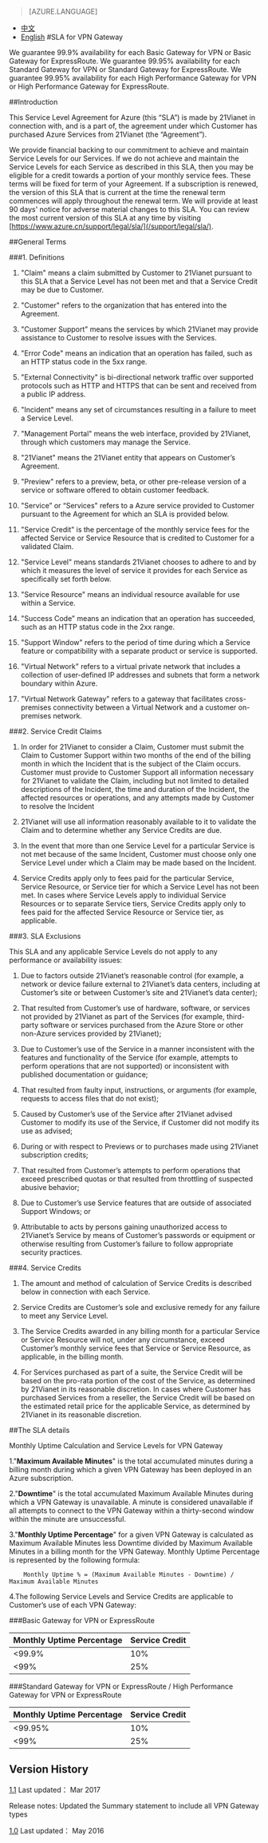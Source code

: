 <properties
	pageTitle="SLA for VPN Gateway | Azure"
    description="SLA for VPN Gateway"
    services=""
    documentationCenter=""
    authors=""
    manager=""
    editor=""
    tags=""/>

<tags ms.service="legal-en" ms.date="03/2017" wacn.date="03/2017" wacn.lang="en"/>

> [AZURE.LANGUAGE]
- [中文](/support/sla/vpn-gateway/)
- [English](/support/sla/vpn-gateway-en/)
#SLA for VPN Gateway


We guarantee 99.9% availability for each Basic Gateway for VPN or Basic Gateway for ExpressRoute.
We guarantee 99.95% availability for each Standard Gateway for VPN or Standard Gateway for ExpressRoute.
We guarantee 99.95% availability for each High Performance Gateway for VPN or High Performance Gateway for ExpressRoute.


##Introduction
 

This Service Level Agreement for Azure (this “SLA”) is made by 21Vianet in connection with, and is a part of, the agreement under which Customer has purchased Azure Services from 21Vianet (the “Agreement”).

We provide financial backing to our commitment to achieve and maintain Service Levels for our Services. If we do not achieve and maintain the Service Levels for each Service as described in this SLA, then you may be eligible for a credit towards a portion of your monthly service fees. These terms will be fixed for term of your Agreement. If a subscription is renewed, the version of this SLA that is current at the time the renewal term commences will apply throughout the renewal term. We will provide at least 90 days' notice for adverse material changes to this SLA. You can review the most current version of this SLA at any time by visiting [https://www.azure.cn/support/legal/sla/](/support/legal/sla/).


##General Terms
 

###1. Definitions 

1. "Claim" means a claim submitted by Customer to 21Vianet pursuant to this SLA that a Service Level has not been met and that a Service Credit may be due to Customer.   

2. "Customer" refers to the organization that has entered into the Agreement.  

3. "Customer Support" means the services by which 21Vianet may provide assistance to Customer to resolve issues with the Services.  

4. "Error Code" means an indication that an operation has failed, such as an HTTP status code in the 5xx range.  

5. "External Connectivity" is bi-directional network traffic over supported protocols such as HTTP and HTTPS that can be sent and received from a public IP address.  

6. "Incident" means any set of circumstances resulting in a failure to meet a Service Level.  

7. "Management Portal" means the web interface, provided by 21Vianet, through which customers may manage the Service.  

8. "21Vianet" means the 21Vianet entity that appears on Customer’s Agreement.  

9. "Preview" refers to a preview, beta, or other pre-release version of a service or software offered to obtain customer feedback.  

10. "Service” or “Services" refers to a Azure service provided to Customer pursuant to the Agreement for which an SLA is provided below.  

11. "Service Credit" is the percentage of the monthly service fees for the affected Service or Service Resource that is credited to Customer for a validated Claim.  

12. "Service Level" means standards 21Vianet chooses to adhere to and by which it measures the level of service it provides for each Service as specifically set forth below.  

13. "Service Resource" means an individual resource available for use within a Service.  

14. "Success Code" means an indication that an operation has succeeded, such as an HTTP status code in the 2xx range.  

15. "Support Window" refers to the period of time during which a Service feature or compatibility with a separate product or service is supported.   

16. "Virtual Network" refers to a virtual private network that includes a collection of user-defined IP addresses and subnets that form a network boundary within Azure. 
 
17. "Virtual Network Gateway" refers to a gateway that facilitates cross-premises connectivity between a Virtual Network and a customer on-premises network.  

###2. Service Credit Claims

1. In order for 21Vianet to consider a Claim, Customer must submit the Claim to Customer Support within two months of the end of the billing month in which the Incident that is the subject of the Claim occurs. Customer must provide to Customer Support all information necessary for 21Vianet to validate the Claim, including but not limited to detailed descriptions of the Incident, the time and duration of the Incident, the affected resources or operations, and any attempts made by Customer to resolve the Incident  

2. 21Vianet will use all information reasonably available to it to validate the Claim and to determine whether any Service Credits are due.  

3. In the event that more than one Service Level for a particular Service is not met because of the same Incident, Customer must choose only one Service Level under which a Claim may be made based on the Incident.  

4. Service Credits apply only to fees paid for the particular Service, Service Resource, or Service tier for which a Service Level has not been met. In cases where Service Levels apply to individual Service Resources or to separate Service tiers, Service Credits apply only to fees paid for the affected Service Resource or Service tier, as applicable.

###3. SLA Exclusions


This SLA and any applicable Service Levels do not apply to any performance or availability issues:

1. Due to factors outside 21Vianet’s reasonable control (for example, a network or device failure external to 21Vianet’s data centers, including at Customer’s site or between Customer’s site and 21Vianet’s data center);  

2. That resulted from Customer’s use of hardware, software, or services not provided by 21Vianet as part of the Services (for example, third-party software or services purchased from the Azure Store or other non-Azure services provided by 21Vianet);  

3. Due to Customer’s use of the Service in a manner inconsistent with the features and functionality of the Service (for example, attempts to perform operations that are not supported) or inconsistent with published documentation or guidance;  

4. That resulted from faulty input, instructions, or arguments (for example, requests to access files that do not exist);  

5. Caused by Customer’s use of the Service after 21Vianet advised Customer to modify its use of the Service, if Customer did not modify its use as advised;  

6. During or with respect to Previews or to purchases made using 21Vianet subscription credits;  

7. That resulted from Customer’s attempts to perform operations that exceed prescribed quotas or that resulted from throttling of suspected abusive behavior;  

8. Due to Customer’s use Service features that are outside of associated Support Windows; or  

9. Attributable to acts by persons gaining unauthorized access to 21Vianet’s Service by means of Customer’s passwords or equipment or otherwise resulting from Customer’s failure to follow appropriate security practices.

###4. Service Credits

1. The amount and method of calculation of Service Credits is described below in connection with each Service.  

2. Service Credits are Customer’s sole and exclusive remedy for any failure to meet any Service Level. 
 
3. The Service Credits awarded in any billing month for a particular Service or Service Resource will not, under any circumstance, exceed Customer’s monthly service fees that Service or Service Resource, as applicable, in the billing month.  

4. For Services purchased as part of a suite, the Service Credit will be based on the pro-rata portion of the cost of the Service, as determined by 21Vianet in its reasonable discretion. In cases where Customer has purchased Services from a reseller, the Service Credit will be based on the estimated retail price for the applicable Service, as determined by 21Vianet in its reasonable discretion.


##The SLA details
 

Monthly Uptime Calculation and Service Levels for VPN Gateway

1."**Maximum Available Minutes**" is the total accumulated minutes during a billing month during which a given VPN Gateway has been deployed in an Azure subscription.  

2."**Downtime**" is the total accumulated Maximum Available Minutes during which a VPN Gateway is unavailable. A minute is considered unavailable if all attempts to connect to the VPN Gateway within a thirty-second window within the minute are unsuccessful.  

3."**Monthly Uptime Percentage**" for a given VPN Gateway is calculated as Maximum Available Minutes less Downtime divided by Maximum Available Minutes in a billing month for the VPN Gateway. Monthly Uptime Percentage is represented by the following formula:

		Monthly Uptime % = (Maximum Available Minutes - Downtime) / Maximum Available Minutes

4.The following Service Levels and Service Credits are applicable to Customer’s use of each VPN Gateway:


###Basic Gateway for VPN or ExpressRoute 

Monthly Uptime Percentage | Service Credit  
--------------------------|---------  
<99.9%                    | 10%  
<99%                      | 25% 

###Standard Gateway for VPN or ExpressRoute / High Performance Gateway for VPN or ExpressRoute

Monthly Uptime Percentage | Service Credit  
--------------------------|---------
<99.95%                   | 10%  
<99%                      | 25%

## Version History

[1.1](/support/sla/vpn-gateway-en/) Last updated： Mar 2017

Release notes: Updated the Summary statement to include all VPN Gateway types

[1.0](//wacndevelop.blob.core.chinacloudapi.cn/marketing-resource/sla/vpn_gateway_sla_english1.0.pdf) Last updated： May 2016